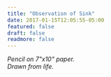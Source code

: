 ```yaml
---
title: "Observation of Sink"
date: 2017-01-15T12:05:55-05:00
featured: false
draft: false
readmore: false
---
```


*Pencil on 7"x10" paper.*  
*Drawn from life.*


<!--more-->